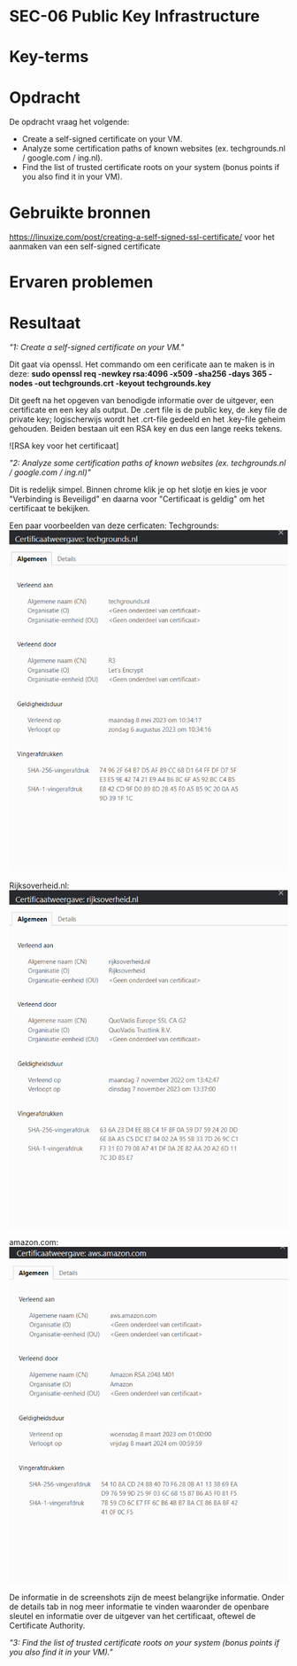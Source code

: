 # SEC-06 Public Key Infrastructure

# Key-terms


# Opdracht

De opdracht vraag het volgende:
- Create a self-signed certificate on your VM.
- Analyze some certification paths of known websites (ex. techgrounds.nl / google.com / ing.nl).
- Find the list of trusted certificate roots on your system (bonus points if you also find it in your VM).


# Gebruikte bronnen
https://linuxize.com/post/creating-a-self-signed-ssl-certificate/ voor het aanmaken van een self-signed certificate

# Ervaren problemen

# Resultaat
*"1: Create a self-signed certificate on your VM."*

Dit gaat via openssl.
Het commando om een cerificate aan te maken is in deze:
**sudo openssl req -newkey rsa:4096 -x509 -sha256 -days 365 -nodes -out techgrounds.crt -keyout techgrounds.key**

Dit geeft na het opgeven van benodigde informatie over de uitgever, een certificate en een key als output. De .cert file is de public key, de .key file de private key; logischerwijs wordt het .crt-file gedeeld en het .key-file geheim gehouden. 
Beiden bestaan uit een RSA key en dus een lange reeks tekens.

![RSA key voor het certificaat]


*"2: Analyze some certification paths of known websites (ex. techgrounds.nl / google.com / ing.nl)"*

Dit is redelijk simpel. Binnen chrome klik je op het slotje en kies je voor "Verbinding is Beveiligd" en daarna voor "Certificaat is geldig" om het certificaat te bekijken.

Een paar voorbeelden van deze cerficaten:
Techgrounds: 
![Certificaat van techgrounds.nl](/00_includes/Networking_Images/tech_cert.png)

Rijksoverheid.nl:
![Certificaat va rijksoverheid.nl](/00_includes/Networking_Images/rijks_cert.png)

amazon.com:
![Certificaat van amazon.com](/00_includes/Networking_Images/amazon_cert.png)

De informatie in de screenshots zijn de meest belangrijke informatie. Onder de details tab in nog meer informatie te vinden waaronder de openbare sleutel en informatie over de uitgever van het certificaat, oftewel de Certificate Authority.


*"3: Find the list of trusted certificate roots on your system (bonus points if you also find it in your VM)."* 